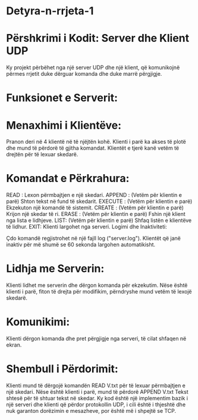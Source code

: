 # Detyra-n-rrjeta-1

 # Përshkrimi i Kodit: Server dhe Klient UDP
Ky projekt përbëhet nga një server UDP dhe një klient, që komunikojnë përmes rrjetit duke dërguar komanda dhe duke marrë përgjigje.

# Funksionet e Serverit:
# Menaxhimi i Klientëve:
Pranon deri në 4 klientë në të njëjtën kohë.
Klienti i parë ka akses të plotë dhe mund të përdorë të gjitha komandat.
Klientët e tjerë kanë vetëm të drejtën për të lexuar skedarë.

# Komandat e Përkrahura:
READ <file>: Lexon përmbajtjen e një skedari.
APPEND <file> <text>: (Vetëm për klientin e parë) Shton tekst në fund të skedarit.
EXECUTE <command>: (Vetëm për klientin e parë) Ekzekuton një komandë të sistemit.
CREATE <file>: (Vetëm për klientin e parë) Krijon një skedar të ri.
ERASE <client>: (Vetëm për klientin e parë) Fshin një klient nga lista e lidhjeve.
LIST: (Vetëm për klientin e parë) Shfaq listën e klientëve të lidhur.
EXIT: Klienti largohet nga serveri.
Logimi dhe Inaktiviteti:

Çdo komandë regjistrohet në një fajll log ("server.log").
Klientët që janë inaktiv për më shumë se 60 sekonda largohen automatikisht.

# Lidhja me Serverin:
Klienti lidhet me serverin dhe dërgon komanda për ekzekutim.
Nëse është klienti i parë, fiton të drejta për modifikim, përndryshe mund vetëm të lexojë skedarë.

# Komunikimi:
Klienti dërgon komanda dhe pret përgjigje nga serveri, të cilat shfaqen në ekran.

# Shembull i Përdorimit:
Klienti mund të dërgojë komandën READ V.txt për të lexuar përmbajtjen e një skedari.
Nëse është klienti i parë, mund të përdorë APPEND V.txt Tekst shtesë për të shtuar tekst në skedar.
Ky kod është një implementim bazik i një serveri dhe klienti që përdor protokollin UDP, i cili është i thjeshtë dhe nuk garanton dorëzimin e mesazheve, por është më i shpejtë se TCP.
